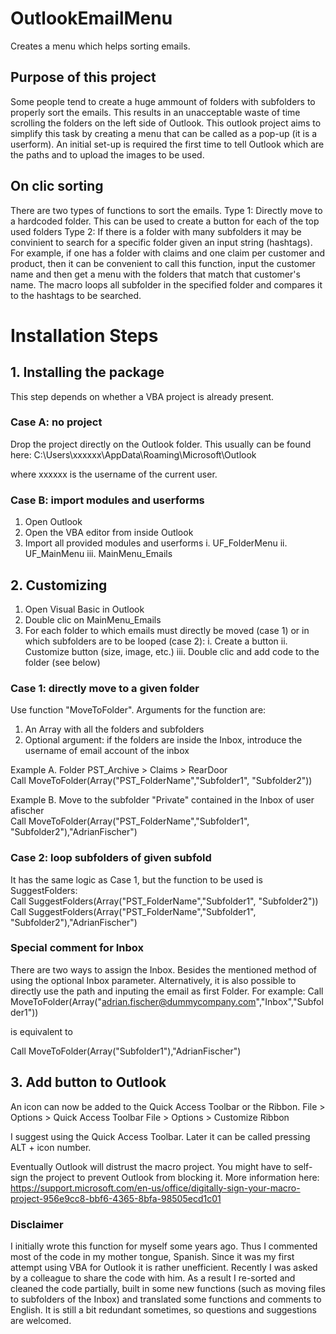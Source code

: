 # OutlookEmailMenu
Creates a menu which helps sorting emails.


## Purpose of this project
Some people tend to create a huge ammount of folders with subfolders to properly sort the emails. This results in an unacceptable waste of time scrolling the folders on the left side of Outlook. This outlook project aims to simplify this task by creating a menu that can be called as a pop-up (it is a userform). An initial set-up is required the first time to tell Outlook which are the paths and to upload the images to be used.

## On clic sorting
There are two types of functions to sort the emails. 
Type 1: Directly move to a hardcoded folder. This can be used to create a button for each of the top used folders
Type 2: If there is a folder with many subfolders it may be convinient to search for a specific folder given an input string (hashtags). For example, if one has a folder with claims and one claim per customer and product, then it can be convenient to call this function, input the customer name and then get a menu with the folders that match that customer's name. The macro loops all subfolder in the specified folder and compares it to the hashtags to be searched.

# Installation Steps

## 1. Installing the package
This step depends on whether a VBA project is already present. 

### Case A: no project
Drop the project directly on the Outlook folder. This usually can be found here:
C:\Users\xxxxxx\AppData\Roaming\Microsoft\Outlook

where xxxxxx is the username of the current user.

### Case B: import modules and userforms
1. Open Outlook
2. Open the VBA editor from inside Outlook
3. Import all provided modules and userforms
  i.   UF_FolderMenu
  ii.  UF_MainMenu
  iii. MainMenu_Emails


## 2. Customizing 
1. Open Visual Basic in Outlook
2. Double clic on MainMenu_Emails
3. For each folder to which emails must directly be moved (case 1) or in which subfolders are to be looped (case 2):
    i.   Create a button
    ii.  Customize button (size, image, etc.)
    iii. Double clic and add code to the folder (see below)
    
### Case 1: directly move to a given folder
Use function "MoveToFolder". Arguments for the function are:
1. An Array with all the folders and subfolders
2. Optional argument: if the folders are inside the Inbox, introduce the username of email account of the inbox

Example A. Folder PST_Archive > Claims > RearDoor  
Call MoveToFolder(Array("PST_FolderName","Subfolder1", "Subfolder2"))  

Example B. Move to the subfolder "Private" contained in the Inbox of user afischer  
Call MoveToFolder(Array("PST_FolderName","Subfolder1", "Subfolder2"),"AdrianFischer")

### Case 2: loop subfolders of given subfold
It has the same logic as Case 1, but the function to be used is SuggestFolders:  
Call SuggestFolders(Array("PST_FolderName","Subfolder1", "Subfolder2"))  
Call SuggestFolders(Array("PST_FolderName","Subfolder1", "Subfolder2"),"AdrianFischer")  


### Special comment for Inbox
There are two ways to assign the Inbox. Besides the mentioned method of using the optional Inbox parameter. Alternatively, it is also possible to directly use the path and inputing the email as first Folder. For example: 
Call MoveToFolder(Array("adrian.fischer@dummycompany.com","Inbox","Subfolder1")) 

is equivalent to

Call MoveToFolder(Array("Subfolder1"),"AdrianFischer") 




## 3. Add button to Outlook
An icon can now be added to the Quick Access Toolbar or the Ribbon.
File > Options > Quick Access Toolbar
File > Options > Customize Ribbon

I suggest using the Quick Access Toolbar. Later it can be called pressing ALT + icon number. 

Eventually Outlook will distrust the macro project. You might have to self-sign the project to prevent Outlook from blocking it.
More information here: https://support.microsoft.com/en-us/office/digitally-sign-your-macro-project-956e9cc8-bbf6-4365-8bfa-98505ecd1c01

### Disclaimer
I initially wrote this function for myself some years ago. Thus I commented most of the code in my mother tongue, Spanish. 
Since it was my first attempt using VBA for Outlook it is rather unefficient. 
Recently I was asked by a colleague to share the code with him. 
As a result I re-sorted and cleaned the code partially, built in some new functions (such as moving files to subfolders of the Inbox) and translated some functions and comments to English.
It is still a bit redundant sometimes, so questions and suggestions are welcomed.
